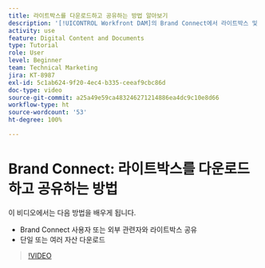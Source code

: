 ```yaml
---
title: 라이트박스를 다운로드하고 공유하는 방법 알아보기
description: '[!UICONTROL Workfront DAM]의 Brand Connect에서 라이트박스 및 자산을 다운로드하고 공유하는 방법을 알아봅니다.'
activity: use
feature: Digital Content and Documents
type: Tutorial
role: User
level: Beginner
team: Technical Marketing
jira: KT-8987
exl-id: 5c1ab624-9f20-4ec4-b335-ceeaf9cbc86d
doc-type: video
source-git-commit: a25a49e59ca483246271214886ea4dc9c10e8d66
workflow-type: ht
source-wordcount: '53'
ht-degree: 100%

---
```


# Brand Connect: 라이트박스를 다운로드하고 공유하는 방법

이 비디오에서는 다음 방법을 배우게 됩니다.

* Brand Connect 사용자 또는 외부 관련자와 라이트박스 공유
* 단일 또는 여러 자산 다운로드

>[!VIDEO](https://video.tv.adobe.com/v/335249/?quality=12&learn=on)
